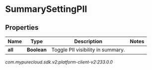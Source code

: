 # SummarySettingPII


## Properties

| Name | Type | Description | Notes |
| ------------ | ------------- | ------------- | ------------- |
| **all** | **Boolean** | Toggle PII visibility in summary. |  |




_com.mypurecloud.sdk.v2:platform-client-v2:233.0.0_

